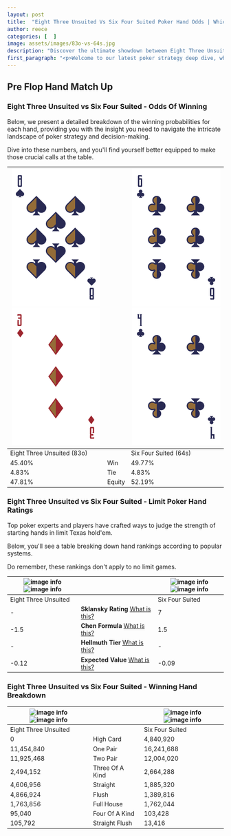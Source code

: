 ```yaml
---
layout: post
title:  "Eight Three Unsuited Vs Six Four Suited Poker Hand Odds | Which Is The Better Hand In Poker? A Complete Guide"
author: reece
categories: [  ]
image: assets/images/83o-vs-64s.jpg
description: "Discover the ultimate showdown between Eight Three Unsuited and Six Four Suited in poker! Uncover the odds, strategies, and scenarios where one hand triumphs over the other. Get ready to up your poker game with this thrilling analysis."
first_paragraph: "<p>Welcome to our latest poker strategy deep dive, where we're pitting two distinct hands against each other in a high-stakes showdown: Eight Three Unsuited vs Six Four Suited.</p><p>In the dynamic world of poker, every decision counts, and knowing which hand holds the upper hand is key to your success at the table.</p><p>In this article, we'll dissect these two hands, explore the scenarios where one dominates the other, and equip you with the knowledge to make strategic choices that can tip the odds in your favor.</p><p>Get ready to unravel the intriguing dynamics of these poker hands and elevate your game to new heights.</p>"
---
```




[comment]: # (sp0)

## Pre Flop Hand Match Up

<div class="table hand-ratings" markdown="1"> 



### Eight Three Unsuited vs Six Four Suited - Odds Of Winning

Below, we present a detailed breakdown of the winning probabilities for each hand, providing you with the insight you need to navigate the intricate landscape of poker strategy and decision-making. 

Dive into these numbers, and you'll find yourself better equipped to make those crucial calls at the table.


    
| ![image info](assets/images/hand1/8.png) ![image info](assets/images/hand1/3o.png) |  | ![image info](assets/images/hand2/6.png) ![image info](assets/images/hand2/4.png) |
| -------- | -------- | -------- |
| Eight Three Unsuited (83o) |  | Six Four Suited (64s) |
| 45.40% | Win | 49.77% |
| 4.83% | Tie | 4.83% |
| 47.81% | Equity | 52.19% |




[comment]: # (sp1)



### Eight Three Unsuited vs Six Four Suited - Limit Poker Hand Ratings

Top poker experts and players have crafted ways to judge the strength of starting hands in limit Texas hold'em. 

Below, you'll see a table breaking down hand rankings according to popular systems. 

Do remember, these rankings don't apply to no limit games.


    
| ![image info](https://www.riverpairs.com/assets/images/hand1/8.png) ![image info](https://www.riverpairs.com/assets/images/hand1/3o.png) |  | ![image info](https://www.riverpairs.com/assets/images/hand2/6.png) ![image info](https://www.riverpairs.com/assets/images/hand2/4.png) |
| -------- | -------- | -------- |
| Eight Three Unsuited |  | Six Four Suited |
| - | **Sklansky Rating** [What is this?](/sklansky-rating-explained) | 7 |
| -1.5 | **Chen Formula** [What is this?](/chen-formula-explained) | 1.5 |
| - | **Hellmuth Tier** [What is this?](/Hellmuth-tier-explained) | - |
| -0.12 | **Expected Value** [What is this?](/expected-value-explained) | -0.09 |




[comment]: # (sp2)



### Eight Three Unsuited vs Six Four Suited - Winning Hand Breakdown


    
| ![image info](https://www.riverpairs.com/assets/images/hand1/8.png) ![image info](https://www.riverpairs.com/assets/images/hand1/3o.png) |  | ![image info](https://www.riverpairs.com/assets/images/hand2/6.png) ![image info](https://www.riverpairs.com/assets/images/hand2/4.png) |
| -------- | -------- | -------- |
| Eight Three Unsuited |  | Six Four Suited |
| 0 | High Card | 4,840,920 |
| 11,454,840 | One Pair | 16,241,688 |
| 11,925,468 | Two Pair | 12,004,020 |
| 2,494,152 | Three Of A Kind | 2,664,288 |
| 4,606,956 | Straight | 1,885,320 |
| 4,866,924 | Flush | 1,389,816 |
| 1,763,856 | Full House | 1,762,044 |
| 95,040 | Four Of A Kind | 103,428 |
| 105,792 | Straight Flush | 13,416 |




[comment]: # (sp3)



</div>

[comment]: # (sp4)



[comment]: # (sp5)

